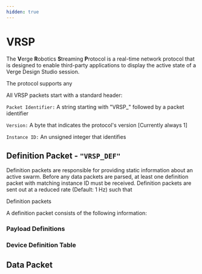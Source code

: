 ```yaml
---
hidden: true
---
```


# VRSP

The **V**erge **R**obotics **S**treaming **P**rotocol is a real-time network protocol that is designed to enable third-party applications to display the active state of a Verge Design Studio session.

The protocol supports any&#x20;

All VRSP packets start with a standard header:

`Packet Identifier:` A string starting with "VRSP\_" followed by a packet identifier

`Version:` A byte that indicates the protocol's version \[Currently always 1]

`Instance ID:` An unsigned integer that identifies

## Definition Packet - `"VRSP_DEF"`

Definition packets are responsible for providing static information about an active swarm. Before any data packets are parsed, at least one definition packet with matching instance ID must be received. Definition packets are sent out at a reduced rate (Default: 1 Hz) such that&#x20;

Definition packets&#x20;

A definition packet consists of the following information:



### Payload Definitions

### Device Definition Table

## Data Packet
